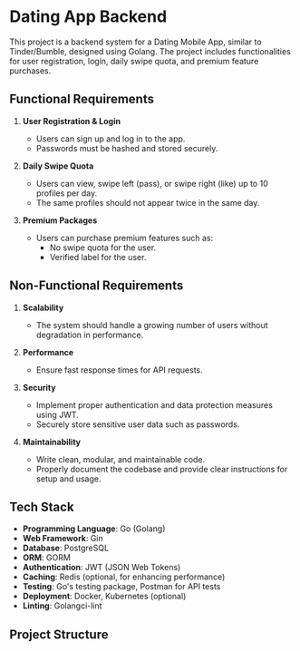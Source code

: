 # Dating App Backend

This project is a backend system for a Dating Mobile App, similar to Tinder/Bumble, designed using Golang. The project includes functionalities for user registration, login, daily swipe quota, and premium feature purchases.

## Functional Requirements

1. **User Registration & Login**
    - Users can sign up and log in to the app.
    - Passwords must be hashed and stored securely.

2. **Daily Swipe Quota**
    - Users can view, swipe left (pass), or swipe right (like) up to 10 profiles per day.
    - The same profiles should not appear twice in the same day.

3. **Premium Packages**
    - Users can purchase premium features such as:
        - No swipe quota for the user.
        - Verified label for the user.

## Non-Functional Requirements

1. **Scalability**
    - The system should handle a growing number of users without degradation in performance.

2. **Performance**
    - Ensure fast response times for API requests.

3. **Security**
    - Implement proper authentication and data protection measures using JWT.
    - Securely store sensitive user data such as passwords.

4. **Maintainability**
    - Write clean, modular, and maintainable code.
    - Properly document the codebase and provide clear instructions for setup and usage.

## Tech Stack

- **Programming Language**: Go (Golang)
- **Web Framework**: Gin
- **Database**: PostgreSQL
- **ORM**: GORM
- **Authentication**: JWT (JSON Web Tokens)
- **Caching**: Redis (optional, for enhancing performance)
- **Testing**: Go's testing package, Postman for API tests
- **Deployment**: Docker, Kubernetes (optional)
- **Linting**: Golangci-lint

## Project Structure

